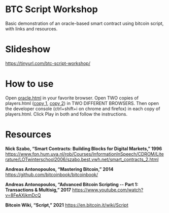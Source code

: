 # BTC Script Workshop
Basic demonstration of an oracle-based smart contract using bitcoin script, with links and resources.

# Slideshow
https://tinyurl.com/btc-script-workshop/

# How to use
Open [oracle.html](https://supertestnet.github.io/btc-script-workshop/oracle.html) in your favorite browser. Open TWO copies of players.html ([copy 1](https://supertestnet.github.io/btc-script-workshop/players.html), [copy 2](https://supertestnet.github.io/btc-script-workshop/players.html)) in TWO DIFFERENT BROWSERS. Then open the developer console (ctrl+shift+i on chrome and firefox) in each copy of players.html. Click Play in both and follow the instructions.

# Resources
**Nick Szabo, “Smart Contracts: Building Blocks for Digital Markets,” 1996**
https://www.fon.hum.uva.nl/rob/Courses/InformationInSpeech/CDROM/Literature/LOTwinterschool2006/szabo.best.vwh.net/smart_contracts_2.html

**Andreas Antonopoulos, “Mastering Bitcoin,” 2014**
https://github.com/bitcoinbook/bitcoinbook/

**Andreas Antonopoulos, “Advanced Bitcoin Scripting -- Part 1: Transactions & Multisig,” 2017**
https://www.youtube.com/watch?v=8FeAXjkmDcQ

**Bitcoin Wiki, “Script,” 2021**
https://en.bitcoin.it/wiki/Script
